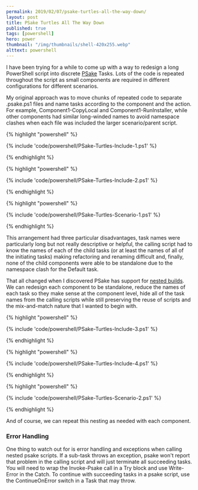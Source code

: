```yaml
---
permalink: 2019/02/07/psake-turtles-all-the-way-down/
layout: post
title: PSake Turtles All The Way Down
published: true
tags: [powershell]
hero: power
thumbnail: "/img/thumbnails/shell-420x255.webp"
alttext: powershell
---
```


I have been trying for a while to come up with a way to redesign a long PowerShell script into discrete
<a href="https://github.com/psake/psake/">PSake</a> Tasks. Lots of the code is repeated throughout the script as
small components are required in different configurations for different scenarios.

My original approach was to move chunks of repeated code to separate .psake.ps1 files and name tasks according to
the component and the action. For example, Component1-CopyLocal and Component1-RunInstaller, while other components had
similar long-winded names to avoid namespace clashes when each file was included the larger scenario/parent script.

{% highlight "powershell" %}

{% include 'code/powershell/PSake-Turtles-Include-1.ps1' %}

{% endhighlight %}

{% highlight "powershell" %}

{% include 'code/powershell/PSake-Turtles-Include-2.ps1' %}

{% endhighlight %}

{% highlight "powershell" %}

{% include 'code/powershell/PSake-Turtles-Scenario-1.ps1' %}

{% endhighlight %}

This arrangement had three particular disadvantages, task names were particularly long but not really descriptive or helpful,
the calling script had to know the names of each of the child tasks (or at least the names of all of the initiating tasks) making
refactoring and renaming difficult and, finally, none of the child components were able to be standalone due to the namespace clash
for the Default task.

That all changed when I discovered PSake has support for <a href="https://psake.readthedocs.io/en/latest/nested-build/">nested builds</a>.
We can redesign each component to be standalone, reduce the names of each task so they make sense at the component level, hide all of the
task names from the calling scripts while still preserving the reuse of scripts and the mix-and-match nature that I wanted to begin with.

{% highlight "powershell" %}

{% include 'code/powershell/PSake-Turtles-Include-3.ps1' %}

{% endhighlight %}

{% highlight "powershell" %}

{% include 'code/powershell/PSake-Turtles-Include-4.ps1' %}

{% endhighlight %}

{% highlight "powershell" %}

{% include 'code/powershell/PSake-Turtles-Scenario-2.ps1' %}

{% endhighlight %}

And of course, we can repeat this nesting as needed with each component.

### Error Handling

One thing to watch out for is error handling and exceptions when calling nested psake scripts. If a sub-task throws an exception,
psake won't report that problem in the calling script and will just terminate all succeeding tasks. You will need to wrap the
Invoke-Psake call in a Try block and use Write-Error in the Catch. To continue with succeeding tasks in a psake script, use
the ContinueOnError switch in a Task that may throw.

